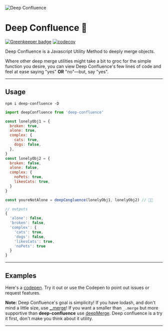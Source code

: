 ![Deep Confluence](https://jeffry.in/deep-confluence/deep-confluence.svg)


# Deep Confluence 🖤

[![Greenkeeper badge](https://badges.greenkeeper.io/yowainwright/deep-confluence.svg)](https://greenkeeper.io/)
[![codecov](https://codecov.io/gh/yowainwright/deep-confluence/branch/master/graph/badge.svg)](https://codecov.io/gh/yowainwright/deep-confluence)

Deep Confluence is a Javascript Utility Method to deeply merge objects.

Where other deep merge utilities might take a bit to groc for the simple function you desire, you can view Deep Confluence's few lines of code and feel at ease saying "yes" **OR** "no"—but, say "yes".

----

## Usage

```shell
npm i deep-confluence -D
```

```javascript
import deepConfluence from 'deep-confluence'

const lonelyObj1 = {
  broken: true,
  alone: true,
  complex: {
    cats: true,
    dogs: false,
  },
}
const lonelyObj2 = {
  broken: false,
  alone: false,
  complex: {
    noPets: true,
    likesCats: true,
  }
}

const youreNotAlone = deepCongluence(lonelyObj1, lonelyObj2) // 🖤🖤

// outputs
{
  'alone': false,
  'broken': false,
  'complex': {
    'cats': true,
    'dogs': false,
    'likesCats': true,
    'noPets': true
  }
}

```
----

## Examples

Here's a [codepen](https://codepen.io/yowainwright/pen/MVVjOP/). Try it out or use the Codepen to point out issues or request features.

**Note:** Deep Confluence's goal is simplicity! If you have lodash, and don't mind a little size, use [_.merge](https://www.npmjs.com/package/lodash.merge)! If you want a smaller than `_.merge` but more supportive than **deep-confluence** use [deepMerge](https://github.com/KyleAMathews/deepmerge/). Deep confluence is a try it first, don't make you think about it utility.

----

